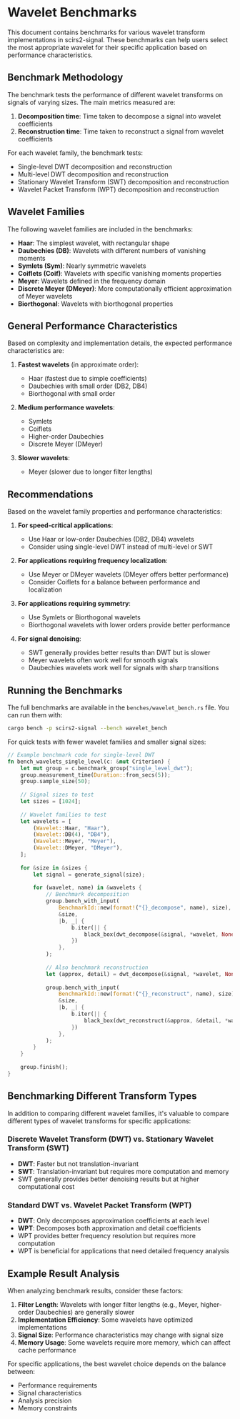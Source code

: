 # Wavelet Benchmarks

This document contains benchmarks for various wavelet transform implementations in scirs2-signal. These benchmarks can help users select the most appropriate wavelet for their specific application based on performance characteristics.

## Benchmark Methodology

The benchmark tests the performance of different wavelet transforms on signals of varying sizes. The main metrics measured are:

1. **Decomposition time**: Time taken to decompose a signal into wavelet coefficients
2. **Reconstruction time**: Time taken to reconstruct a signal from wavelet coefficients

For each wavelet family, the benchmark tests:
- Single-level DWT decomposition and reconstruction
- Multi-level DWT decomposition and reconstruction
- Stationary Wavelet Transform (SWT) decomposition and reconstruction
- Wavelet Packet Transform (WPT) decomposition and reconstruction

## Wavelet Families

The following wavelet families are included in the benchmarks:

- **Haar**: The simplest wavelet, with rectangular shape
- **Daubechies (DB)**: Wavelets with different numbers of vanishing moments
- **Symlets (Sym)**: Nearly symmetric wavelets
- **Coiflets (Coif)**: Wavelets with specific vanishing moments properties
- **Meyer**: Wavelets defined in the frequency domain
- **Discrete Meyer (DMeyer)**: More computationally efficient approximation of Meyer wavelets
- **Biorthogonal**: Wavelets with biorthogonal properties

## General Performance Characteristics

Based on complexity and implementation details, the expected performance characteristics are:

1. **Fastest wavelets** (in approximate order):
   - Haar (fastest due to simple coefficients)
   - Daubechies with small order (DB2, DB4)
   - Biorthogonal with small order
   
2. **Medium performance wavelets**:
   - Symlets
   - Coiflets
   - Higher-order Daubechies
   - Discrete Meyer (DMeyer)
   
3. **Slower wavelets**:
   - Meyer (slower due to longer filter lengths)

## Recommendations

Based on the wavelet family properties and performance characteristics:

1. **For speed-critical applications**:
   - Use Haar or low-order Daubechies (DB2, DB4) wavelets
   - Consider using single-level DWT instead of multi-level or SWT

2. **For applications requiring frequency localization**:
   - Use Meyer or DMeyer wavelets (DMeyer offers better performance)
   - Consider Coiflets for a balance between performance and localization

3. **For applications requiring symmetry**:
   - Use Symlets or Biorthogonal wavelets
   - Biorthogonal wavelets with lower orders provide better performance

4. **For signal denoising**:
   - SWT generally provides better results than DWT but is slower
   - Meyer wavelets often work well for smooth signals
   - Daubechies wavelets work well for signals with sharp transitions

## Running the Benchmarks

The full benchmarks are available in the `benches/wavelet_bench.rs` file. You can run them with:

```bash
cargo bench -p scirs2-signal --bench wavelet_bench
```

For quick tests with fewer wavelet families and smaller signal sizes:

```rust
// Example benchmark code for single-level DWT
fn bench_wavelets_single_level(c: &mut Criterion) {
    let mut group = c.benchmark_group("single_level_dwt");
    group.measurement_time(Duration::from_secs(5));
    group.sample_size(50);
    
    // Signal sizes to test
    let sizes = [1024];
    
    // Wavelet families to test
    let wavelets = [
        (Wavelet::Haar, "Haar"),
        (Wavelet::DB(4), "DB4"),
        (Wavelet::Meyer, "Meyer"),
        (Wavelet::DMeyer, "DMeyer"),
    ];
    
    for &size in &sizes {
        let signal = generate_signal(size);
        
        for (wavelet, name) in &wavelets {
            // Benchmark decomposition
            group.bench_with_input(
                BenchmarkId::new(format!("{}_decompose", name), size),
                &size,
                |b, _| {
                    b.iter(|| {
                        black_box(dwt_decompose(&signal, *wavelet, None).unwrap())
                    })
                },
            );
            
            // Also benchmark reconstruction
            let (approx, detail) = dwt_decompose(&signal, *wavelet, None).unwrap();
            
            group.bench_with_input(
                BenchmarkId::new(format!("{}_reconstruct", name), size),
                &size,
                |b, _| {
                    b.iter(|| {
                        black_box(dwt_reconstruct(&approx, &detail, *wavelet).unwrap())
                    })
                },
            );
        }
    }
    
    group.finish();
}
```

## Benchmarking Different Transform Types

In addition to comparing different wavelet families, it's valuable to compare different types of wavelet transforms for specific applications:

### Discrete Wavelet Transform (DWT) vs. Stationary Wavelet Transform (SWT)

- **DWT**: Faster but not translation-invariant
- **SWT**: Translation-invariant but requires more computation and memory
- SWT generally provides better denoising results but at higher computational cost

### Standard DWT vs. Wavelet Packet Transform (WPT)

- **DWT**: Only decomposes approximation coefficients at each level
- **WPT**: Decomposes both approximation and detail coefficients
- WPT provides better frequency resolution but requires more computation
- WPT is beneficial for applications that need detailed frequency analysis

## Example Result Analysis

When analyzing benchmark results, consider these factors:

1. **Filter Length**: Wavelets with longer filter lengths (e.g., Meyer, higher-order Daubechies) are generally slower
2. **Implementation Efficiency**: Some wavelets have optimized implementations
3. **Signal Size**: Performance characteristics may change with signal size
4. **Memory Usage**: Some wavelets require more memory, which can affect cache performance

For specific applications, the best wavelet choice depends on the balance between:
- Performance requirements
- Signal characteristics
- Analysis precision
- Memory constraints